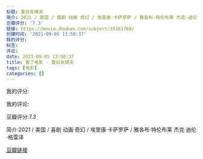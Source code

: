 ```yaml
---
标题: 夏日友晴天
简介: 2021 / 美国 / 喜剧 动画 奇幻 / 埃里康·卡萨罗萨 / 雅各布·特伦布莱 杰克·迪伦·格雷泽
豆瓣评分: '7.3'
链接: https://movie.douban.com/subject/35161768/
创建时间: '2021-09-05 13:50:37'
我的评分:
标签:
评论:
date: 2021-09-05 13:50:37
title: 看了电影 - 夏日友晴天
tags: [电影]
categories: []
---
```


我的评分:

我的评论:

豆瓣评分:7.3

简介:2021 / 美国 / 喜剧 动画 奇幻 / 埃里康·卡萨罗萨 / 雅各布·特伦布莱 杰克·迪伦·格雷泽

[豆瓣链接](https://movie.douban.com/subject/35161768/)

